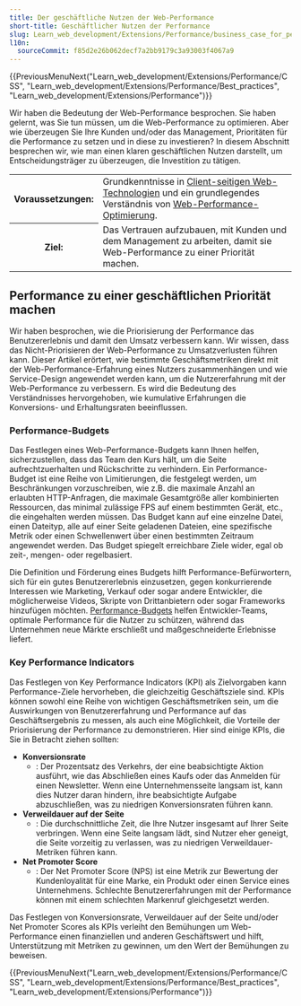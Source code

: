 ```yaml
---
title: Der geschäftliche Nutzen der Web-Performance
short-title: Geschäftlicher Nutzen der Performance
slug: Learn_web_development/Extensions/Performance/business_case_for_performance
l10n:
  sourceCommit: f85d2e26b062decf7a2bb9179c3a93003f4067a9
---
```


{{PreviousMenuNext("Learn_web_development/Extensions/Performance/CSS", "Learn_web_development/Extensions/Performance/Best_practices", "Learn_web_development/Extensions/Performance")}}

Wir haben die Bedeutung der Web-Performance besprochen. Sie haben gelernt, was Sie tun müssen, um die Web-Performance zu optimieren. Aber wie überzeugen Sie Ihre Kunden und/oder das Management, Prioritäten für die Performance zu setzen und in diese zu investieren? In diesem Abschnitt besprechen wir, wie man einen klaren geschäftlichen Nutzen darstellt, um Entscheidungsträger zu überzeugen, die Investition zu tätigen.

<table>
  <tbody>
    <tr>
      <th scope="row">Voraussetzungen:</th>
      <td>
        Grundkenntnisse in
        <a href="/de/docs/Learn_web_development/Getting_started/Your_first_website"
          >Client-seitigen Web-Technologien</a
        > und ein grundlegendes Verständnis von
        <a href="/de/docs/Web/Performance">Web-Performance-Optimierung</a>.
      </td>
    </tr>
    <tr>
      <th scope="row">Ziel:</th>
      <td>
        Das Vertrauen aufzubauen, mit Kunden und dem Management zu arbeiten, damit sie Web-Performance zu einer Priorität machen.
      </td>
    </tr>
  </tbody>
</table>

## Performance zu einer geschäftlichen Priorität machen

Wir haben besprochen, wie die Priorisierung der Performance das Benutzererlebnis und damit den Umsatz verbessern kann. Wir wissen, dass das Nicht-Priorisieren der Web-Performance zu Umsatzverlusten führen kann. Dieser Artikel erörtert, wie bestimmte Geschäftsmetriken direkt mit der Web-Performance-Erfahrung eines Nutzers zusammenhängen und wie Service-Design angewendet werden kann, um die Nutzererfahrung mit der Web-Performance zu verbessern. Es wird die Bedeutung des Verständnisses hervorgehoben, wie kumulative Erfahrungen die Konversions- und Erhaltungsraten beeinflussen.

### Performance-Budgets

Das Festlegen eines Web-Performance-Budgets kann Ihnen helfen, sicherzustellen, dass das Team den Kurs hält, um die Seite aufrechtzuerhalten und Rückschritte zu verhindern. Ein Performance-Budget ist eine Reihe von Limitierungen, die festgelegt werden, um Beschränkungen vorzuschreiben, wie z.B. die maximale Anzahl an erlaubten HTTP-Anfragen, die maximale Gesamtgröße aller kombinierten Ressourcen, das minimal zulässige FPS auf einem bestimmten Gerät, etc., die eingehalten werden müssen. Das Budget kann auf eine einzelne Datei, einen Dateityp, alle auf einer Seite geladenen Dateien, eine spezifische Metrik oder einen Schwellenwert über einen bestimmten Zeitraum angewendet werden. Das Budget spiegelt erreichbare Ziele wider, egal ob zeit-, mengen- oder regelbasiert.

Die Definition und Förderung eines Budgets hilft Performance-Befürwortern, sich für ein gutes Benutzererlebnis einzusetzen, gegen konkurrierende Interessen wie Marketing, Verkauf oder sogar andere Entwickler, die möglicherweise Videos, Skripte von Drittanbietern oder sogar Frameworks hinzufügen möchten. [Performance-Budgets](/de/docs/Web/Performance/Guides/Performance_budgets) helfen Entwickler-Teams, optimale Performance für die Nutzer zu schützen, während das Unternehmen neue Märkte erschließt und maßgeschneiderte Erlebnisse liefert.

### Key Performance Indicators

Das Festlegen von Key Performance Indicators (KPI) als Zielvorgaben kann Performance-Ziele hervorheben, die gleichzeitig Geschäftsziele sind. KPIs können sowohl eine Reihe von wichtigen Geschäftsmetriken sein, um die Auswirkungen von Benutzererfahrung und Performance auf das Geschäftsergebnis zu messen, als auch eine Möglichkeit, die Vorteile der Priorisierung der Performance zu demonstrieren. Hier sind einige KPIs, die Sie in Betracht ziehen sollten:

- **Konversionsrate**
  - : Der Prozentsatz des Verkehrs, der eine beabsichtigte Aktion ausführt, wie das Abschließen eines Kaufs oder das Anmelden für einen Newsletter. Wenn eine Unternehmensseite langsam ist, kann dies Nutzer daran hindern, ihre beabsichtigte Aufgabe abzuschließen, was zu niedrigen Konversionsraten führen kann.
- **Verweildauer auf der Seite**
  - : Die durchschnittliche Zeit, die Ihre Nutzer insgesamt auf Ihrer Seite verbringen. Wenn eine Seite langsam lädt, sind Nutzer eher geneigt, die Seite vorzeitig zu verlassen, was zu niedrigen Verweildauer-Metriken führen kann.
- **Net Promoter Score**
  - : Der Net Promoter Score (NPS) ist eine Metrik zur Bewertung der Kundenloyalität für eine Marke, ein Produkt oder einen Service eines Unternehmens. Schlechte Benutzererfahrungen mit der Performance können mit einem schlechten Markenruf gleichgesetzt werden.

Das Festlegen von Konversionsrate, Verweildauer auf der Seite und/oder Net Promoter Scores als KPIs verleiht den Bemühungen um Web-Performance einen finanziellen und anderen Geschäftswert und hilft, Unterstützung mit Metriken zu gewinnen, um den Wert der Bemühungen zu beweisen.

{{PreviousMenuNext("Learn_web_development/Extensions/Performance/CSS", "Learn_web_development/Extensions/Performance/Best_practices", "Learn_web_development/Extensions/Performance")}}
